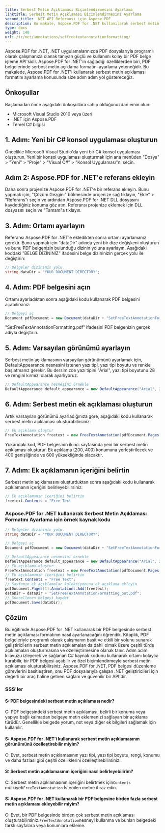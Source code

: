 ```yaml
---
title: Serbest Metin Açıklaması Biçimlendirmesini Ayarlama
linktitle: Serbest Metin Açıklaması Biçimlendirmesini Ayarlama
second_title: .NET API Referansı için Aspose.PDF
description: Bu makale, Aspose.PDF for .NET kullanılarak serbest metin açıklamasının nasıl oluşturulacağı ve içeriğinin nasıl belirleneceği konusunda adım adım bir kılavuz sunmaktadır.
type: docs
weight: 140
url: /tr/net/annotations/setfreetextannotationformatting/
---
```

Aspose.PDF for .NET, .NET uygulamalarınızda PDF dosyalarıyla programlı olarak çalışmanıza olanak tanıyan güçlü ve kullanımı kolay bir PDF belge işleme API'sidir. Aspose.PDF for .NET'in sağladığı özelliklerden biri, PDF belgelerinde serbest metin açıklama formatını ayarlama yeteneğidir. Bu makalede, Aspose.PDF for .NET'i kullanarak serbest metin açıklaması formatını ayarlama konusunda size adım adım yol göstereceğiz.

## Önkoşullar

Başlamadan önce aşağıdaki önkoşullara sahip olduğunuzdan emin olun:

- Microsoft Visual Studio 2010 veya üzeri
- .NET için Aspose.PDF
- Temel C# bilgisi



## 1. Adım: Yeni bir C# konsol uygulaması oluşturun

Öncelikle Microsoft Visual Studio'da yeni bir C# konsol uygulaması oluşturun. Yeni bir konsol uygulaması oluşturmak için ana menüden "Dosya" > "Yeni" > "Proje" > "Visual C#" > "Konsol Uygulaması"nı seçin.

## Adım 2: Aspose.PDF for .NET'e referans ekleyin

Daha sonra projenize Aspose.PDF for .NET'e bir referans ekleyin. Bunu yapmak için, "Çözüm Gezgini" bölmesinde projenize sağ tıklayın, "Ekle" > "Referans"ı seçin ve ardından Aspose.PDF for .NET DLL dosyasını kaydettiğiniz konuma göz atın. Referansı projenize eklemek için DLL dosyasını seçin ve "Tamam"a tıklayın.

## 3. Adım: Ortamı ayarlayın

Referansı Aspose.PDF for .NET'e ekledikten sonra ortamı ayarlamanız gerekir. Bunu yapmak için "dataDir" adında yeni bir dize değişkeni oluşturun ve bunu PDF belgenizin bulunduğu dizinin yoluna ayarlayın. Aşağıdaki koddaki "BELGE DİZİNİNİZ" ifadesini belge dizininizin gerçek yolu ile değiştirin:

```csharp
// Belgeler dizininin yolu.
string dataDir = "YOUR DOCUMENT DIRECTORY";
```

## 4. Adım: PDF belgesini açın

Ortamı ayarladıktan sonra aşağıdaki kodu kullanarak PDF belgesini açabilirsiniz:

```csharp
// Belgeyi aç
Document pdfDocument = new Document(dataDir + "SetFreeTextAnnotationFormatting.pdf");
```

"SetFreeTextAnnotationFormatting.pdf" ifadesini PDF belgenizin gerçek adıyla değiştirin.

## 5. Adım: Varsayılan görünümü ayarlayın

Serbest metin açıklamasının varsayılan görünümünü ayarlamak için, DefaultAppearance nesnesini istenen yazı tipi, yazı tipi boyutu ve renkle başlatmanız gerekir. Bu dersimizde yazı tipini "Arial", yazı tipi boyutunu 28 ve rengini kırmızı olarak ayarlıyoruz.

```csharp
// DefaultAppearance nesnesini örnekle
DefaultAppearance default_appearance = new DefaultAppearance("Arial", 28, System.Drawing.Color.Red);
```

## 6. Adım: Serbest metin ek açıklaması oluşturun

Artık varsayılan görünümü ayarladığınıza göre, aşağıdaki kodu kullanarak serbest metin açıklaması oluşturabilirsiniz:

```csharp
// Ek açıklama oluştur
FreeTextAnnotation freetext = new FreeTextAnnotation(pdfDocument.Pages[1], new Aspose.Pdf.Rectangle(200, 400, 400, 600), default_appearance);
```

Yukarıdaki kod, PDF belgesinin ikinci sayfasında yeni bir serbest metin açıklaması oluşturur. Ek açıklama (200, 400) konumuna yerleştirilecek ve 400 genişliğinde ve 600 yüksekliğinde olacaktır.

## 7. Adım: Ek açıklamanın içeriğini belirtin

Serbest metin açıklamasını oluşturduktan sonra aşağıdaki kodu kullanarak açıklamanın içeriğini belirleyebilirsiniz:

```csharp
// Ek açıklamanın içeriğini belirtin
freetext.Contents = "Free Text
```

### Aspose.PDF for .NET kullanarak Serbest Metin Açıklaması Formatını Ayarlama için örnek kaynak kodu
```csharp
// Belgeler dizininin yolu.
string dataDir = "YOUR DOCUMENT DIRECTORY";

// Belgeyi aç
Document pdfDocument = new Document(dataDir + "SetFreeTextAnnotationFormatting.pdf");

// DefaultAppearance nesnesini örnekle
DefaultAppearance default_appearance = new DefaultAppearance("Arial", 28, System.Drawing.Color.Red);
// Ek açıklama oluştur
FreeTextAnnotation freetext = new FreeTextAnnotation(pdfDocument.Pages[1], new Aspose.Pdf.Rectangle(200, 400, 400, 600), default_appearance);
// Ek açıklamanın içeriğini belirtin
freetext.Contents = "Free Text";
// Sayfanın ek açıklamalar koleksiyonuna ek açıklama ekleyin
pdfDocument.Pages[1].Annotations.Add(freetext);
dataDir = dataDir + "SetFreeTextAnnotationFormatting_out.pdf";
// Güncellenen belgeyi kaydet
pdfDocument.Save(dataDir);            
```

## Çözüm

Bu eğitimde Aspose.PDF for .NET kullanarak bir PDF belgesinde serbest metin açıklaması formatının nasıl ayarlanacağını öğrendik. Kitaplık, PDF belgeleriyle programlı olarak çalışmanın basit ve etkili bir yolunu sunarak geliştiricilerin serbest metin açıklamaları da dahil olmak üzere çeşitli türde açıklamaları oluşturmasına ve özelleştirmesine olanak tanır. Adım adım kılavuzu izleyerek ve sağlanan C# kaynak kodunu kullanarak ortamı kolayca kurabilir, bir PDF belgesi açabilir ve özel biçimlendirmeyle serbest metin açıklaması oluşturabilirsiniz. Aspose.PDF for .NET, PDF belgesi düzenleme görevlerini basitleştiren, onu PDF dosyalarıyla çalışan .NET geliştiricileri için değerli bir araç haline getiren sağlam ve güvenilir bir API'dir.

### SSS'ler

#### S: PDF belgesindeki serbest metin açıklaması nedir?

C: PDF belgesindeki serbest metin açıklaması, belirli bir konuma veya yapıya bağlı kalmadan belgeye metin eklemenizi sağlayan bir açıklama türüdür. Genellikle belgede yorum, not veya diğer ek bilgileri sağlamak için kullanılır.

#### S: Aspose.PDF for .NET'i kullanarak serbest metin açıklamasının görünümünü özelleştirebilir miyim?

C: Evet, serbest metin açıklamasının yazı tipi, yazı tipi boyutu, rengi, konumu ve daha fazlası gibi çeşitli özelliklerini özelleştirebilirsiniz.

#### S: Serbest metin açıklamasının içeriğini nasıl belirleyebilirim?

 C: Serbest metin açıklamasının içeriğini belirtmek için`Contents` mülkiyeti`FreeTextAnnotation` İstenilen metne itiraz edin.

#### S: Aspose.PDF for .NET kullanarak bir PDF belgesine birden fazla serbest metin açıklaması ekleyebilir miyim?

 C: Evet, bir PDF belgesinde birden çok serbest metin açıklaması oluşturabilirsiniz.`FreeTextAnnotation`nesneyi kullanma ve bunları belgedeki farklı sayfalara veya konumlara ekleme.